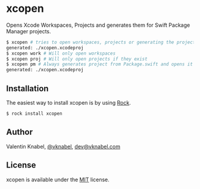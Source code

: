 # xcopen

Opens Xcode Workspaces, Projects and generates them for Swift Package Manager projects.

```bash
$ xcopen # tries to open workspaces, projects or generating the project
generated: ./xcopen.xcodeproj
$ xcopen work # Will only open workspaces
$ xcopen proj # Will only open projects if they exist
$ xcopen pm # Always generates project from Package.swift and opens it
generated: ./xcopen.xcodeproj
```

## Installation

The easiest way to install xcopen is by using [Rock](https://github.com/vknabel/Rock).

```bash
$ rock install xcopen
```

## Author

Valentin Knabel, [@vknabel](https://twitter.com/vknabel), dev@vknabel.com

## License

xcopen is available under the [MIT](LICENSE) license.
